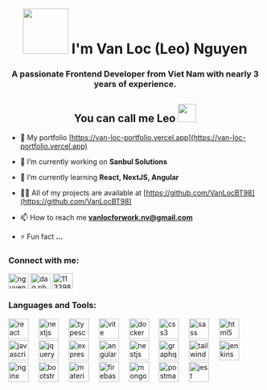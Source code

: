 <h1 align="center"><img src="https://github.com/SrishtiSinghD/SrishtiSinghD/blob/master/tenor%20(2).gif" width="90px"> I'm Van Loc (Leo) Nguyen</h1>
<h3 align="center">A passionate Frontend Developer from Viet Nam with nearly 3 years of experience.</h3>
<h2 align="center">You can call me Leo  <img src="https://media.giphy.com/media/l41K2nK1kW3wCM6dy/giphy.gif" width="36px"> </h2>

- 📄 My portfolio [https://van-loc-portfolio.vercel.app](https://van-loc-portfolio.vercel.app)

- 🔭 I’m currently working on **Sanbul Solutions**

- 🌱 I’m currently learning **React, NextJS, Angular**



- 👨‍💻 All of my projects are available at [https://github.com/VanLocBT98](https://github.com/VanLocBT98)



- 📫 How to reach me **vanlocforwork.nv@gmail.com**



- ⚡ Fun fact **...**

<h3 align="left">Connect with me:</h3>
<p align="left">

<a href="https://www.linkedin.com/in/nguyen-van-loc-a063a1240/" target="_blank"><img align="center" src="https://raw.githubusercontent.com/rahuldkjain/github-profile-readme-generator/master/src/images/icons/Social/linked-in-alt.svg" alt="nguyen-van-loc-a063a1240" height="30" width="40" /></a>
<a href="https://www.facebook.com/dag.phan.1/" target="_blank"><img align="center" src="https://raw.githubusercontent.com/rahuldkjain/github-profile-readme-generator/master/src/images/icons/Social/facebook.svg" alt="dag.phan.1" height="30" width="40" /></a>
<a href="https://discordapp.com/users/1133984581238927401" target="_blank"><img align="center" src="https://raw.githubusercontent.com/rahuldkjain/github-profile-readme-generator/master/src/images/icons/Social/discord.svg" alt="1133984581238927401" height="30" width="40" /></a>
</p>

<h3 align="left">Languages and Tools:</h3>
<div align="left">
<img src="https://skillicons.dev/icons?i=react" height="40" alt="react logo"  />
  <img width="12" />
   <img src="https://cdn.jsdelivr.net/gh/devicons/devicon/icons/nextjs/nextjs-original.svg" height="40" alt="nextjs logo"  />
  <img width="12" />
    <img src="https://skillicons.dev/icons?i=ts" height="40" alt="typescript logo"  />
  <img width="12" />
    <img src="https://skillicons.dev/icons?i=vite" height="40" alt="vite logo"  />
  <img width="12" />
  <img src="https://skillicons.dev/icons?i=docker" height="40" alt="docker logo"  />
  <img width="12" />
  <img src="https://skillicons.dev/icons?i=css" height="40" alt="css3 logo"  />
  <img width="12" />
  <img src="https://skillicons.dev/icons?i=sass" height="40" alt="sass logo"  />
  <img width="12" />
  <img src="https://skillicons.dev/icons?i=html" height="40" alt="html5 logo"  />
  <img width="12" />
  <img src="https://skillicons.dev/icons?i=js" height="40" alt="javascript logo"  />
  <img width="12" />
  <img src="https://skillicons.dev/icons?i=jquery" height="40" alt="jquery logo"  />
  <img width="12" />
  <img src="https://skillicons.dev/icons?i=express" height="40" alt="express logo"  />
  <img width="12" />
  <img src="https://skillicons.dev/icons?i=angular" height="40" alt="angularjs logo"  />
  <img width="12" />
  <img src="https://skillicons.dev/icons?i=nestjs" height="40" alt="nestjs logo"  />
  <img width="12" />
  <img src="https://skillicons.dev/icons?i=graphql" height="40" alt="graphql logo"  />
  <img width="12" />
  <img src="https://skillicons.dev/icons?i=tailwind" height="40" alt="tailwindcss logo"  />
  <img width="12" />
  <img src="https://skillicons.dev/icons?i=jenkins" height="40" alt="jenkins logo"  />
  <img width="12" />
  <img src="https://skillicons.dev/icons?i=nginx" height="40" alt="nginx logo"  />
  <img width="12" />
  <img src="https://skillicons.dev/icons?i=bootstrap" height="40" alt="bootstrap logo"  />
  <img width="12" />
  <img src="https://skillicons.dev/icons?i=materialui" height="40" alt="materialui logo"  />
  <img width="12" />
  <img src="https://skillicons.dev/icons?i=firebase" height="40" alt="firebase logo"  />
  <img width="12" />
  <img src="https://skillicons.dev/icons?i=mongodb" height="40" alt="mongodb logo"  />
  <img width="12" />
  <img src="https://skillicons.dev/icons?i=postman" height="40" alt="postman logo"  />
  <img width="12" />
  <img src="https://skillicons.dev/icons?i=jest" height="40" alt="jest logo"  />
</div>
